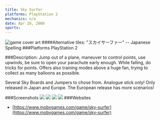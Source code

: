 ```yaml
---
title: Sky Surfer
platforms: PlayStation 2
mechanics: n/a
date: Apr 20, 2000  
sports: 
---
```

![game cover art](https://www.mobygames.com/images/covers/s/17877-sky-surfer-playstation-2-front-cover.jpg "Logo")
####Alternative tiles:
"スカイサーファー" -- Japanese Spelling
###Platforms
PlayStation 2

###Description: 
Jump out of a plane, maneuver to control points, use upwinds, be sure to open your parachute early enough. While falling, do tricks for points. Offers also training modes above a huge fan, trying to collect as many balloons as possible.

Several Sky Boards and Jumpers to chose from. Analogue stick only! Only released in Japan and Europe. The European release has more scenarios!


###Screenshots
<a target="_blank" href="https://www.mobygames.com/images/shots/s/867440-sky-surfer-playstation-2-screenshot-dive-to-air-diver-selection.jpg"><img src="https://www.mobygames.com/images/shots/s/867440-sky-surfer-playstation-2-screenshot-dive-to-air-diver-selection.jpg"/></a>
<a target="_blank" href="https://www.mobygames.com/images/shots/s/867445-sky-surfer-playstation-2-screenshot-dive-to-air-practice-dive.jpg"><img src="https://www.mobygames.com/images/shots/s/867445-sky-surfer-playstation-2-screenshot-dive-to-air-practice-dive.jpg"/></a>
<a target="_blank" href="https://www.mobygames.com/images/shots/s/867448-sky-surfer-playstation-2-screenshot-dive-to-air-the-high-score.jpg"><img src="https://www.mobygames.com/images/shots/s/867448-sky-surfer-playstation-2-screenshot-dive-to-air-the-high-score.jpg"/></a>
<a target="_blank" href="https://www.mobygames.com/images/shots/s/867450-sky-surfer-playstation-2-screenshot-beat-balloons-the-objective.jpg"><img src="https://www.mobygames.com/images/shots/s/867450-sky-surfer-playstation-2-screenshot-beat-balloons-the-objective.jpg"/></a>
###Websites
* [https://www.mobygames.com/game/sky-surfer](https://www.mobygames.com/game/sky-surfer)
